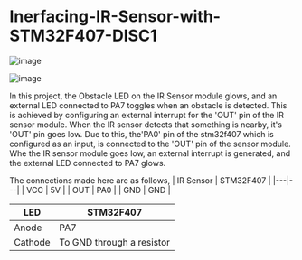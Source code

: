 # Inerfacing-IR-Sensor-with-STM32F407-DISC1

![image](https://user-images.githubusercontent.com/56625259/131781905-5f1c9c67-c7d4-485c-b4bf-7f9ad38e8f54.png)


![image](https://user-images.githubusercontent.com/56625259/131780781-91a44542-356f-4deb-b3ec-7a2c8e44bb54.png)

In this project, the Obstacle LED on the IR Sensor module glows, and an external LED connected to PA7 toggles when an obstacle is detected. This is achieved by configuring an external interrupt for the 'OUT' pin of the IR sensor module. When the IR sensor detects that something is nearby, it's 'OUT' pin goes low. Due to this, the'PA0' pin of the stm32f407 which is configured as an input, is connected to the 'OUT' pin of the sensor module. Whe the IR sensor module goes low, an external interrupt is generated, and the external LED connected to PA7 glows.


The connections made here are as follows,
| IR Sensor | STM32F407 |
|---|---|
| VCC | 5V |
| OUT | PA0 |
| GND | GND |

| LED | STM32F407 |
|---|---|
| Anode | PA7 |
| Cathode | To GND through a resistor |
